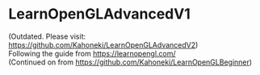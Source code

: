 # LearnOpenGLAdvancedV1
(Outdated. Please visit: https://github.com/Kahoneki/LearnOpenGLAdvancedV2)
<br>
Following the guide from https://learnopengl.com/
<br>
(Continued on from https://github.com/Kahoneki/LearnOpenGLBeginner)
